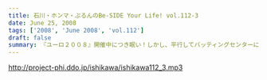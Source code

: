 ```yaml
---
title: 石川・ホンマ・ぶるんのBe-SIDE Your Life! vol.112-3
date: June 25, 2008
tags: ['2008', 'June 2008', 'vol.112']
draft: false
summary: 『ユーロ２００８』開催中につき眠い！しかし、平行してバッティングセンターにも通うNAMAEです。『４−２−３−１』も考えながら、バッティングの『コマ理論』も頭に入れているごった煮状態。NAMAE
---
```


http://project-phi.ddo.jp/ishikawa/ishikawa112_3.mp3